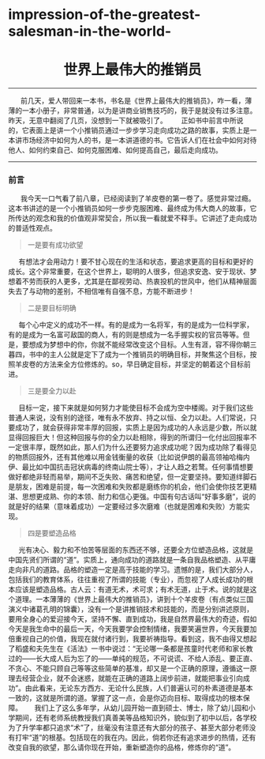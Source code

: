 # impression-of-the-greatest-salesman-in-the-world-
# <center> 世界上最伟大的推销员 </center>
***
&ensp;&emsp; 前几天，爱人带回来一本书，书名是《世界上最伟大的推销员》，咋一看，薄薄的一本小册子，非常普通，以为是讲商业销售技巧的，我于是就没有过多注意。昨天，无意中翻阅了几页，没想到一下就被吸引了。
&ensp;&emsp; 正如书中前言中所说的，它表面上是讲一个小推销员通过一步步学习走向成功之路的故事，实质上是一本讲市场经济中如何为人的书，是一本讲道德的书。它告诉人们在社会中如何对待他人、如何约束自己、如何克服困难、如何提高自己，最后走向成功。

***
### 前言
&ensp;&emsp; 我今天一口气看了前八章，已经阅读到了羊皮卷的第一卷了。感觉非常过瘾。这本书讲述的是一个小推销员如何一步步克服困难、最终成为伟大商人的故事，它所传达的观念和我的价值观非常契合，所以我一看就爱不释手。它讲述了走向成功的普适性观点。
> 一是要有成功欲望

&ensp;&emsp;有想法才会用动力！要不甘心现在的生活和状态，要追求更高的目标和更好的成长。这个非常重要，在这个世界上，聪明的人很多，但追求安逸、安于现状、梦想着不劳而获的人更多，尤其是在鄙视劳动、热衷投机的世风中，他们从精神层面失去了与动物的差别，不相信唯有自强不息，方能不断进步！
>二是要目标明确

&ensp;&emsp;每个心中定义的成功不一样。有的是成为一名将军，有的是成为一位科学家，有的是成为一名富可敌国的商人，有的则是想成为一名手握实权的官员等等。但是，要想成为梦想中的你，你就不能经常改变这个目标。人生有涯，容不得你朝三暮四，书中的主人公就是定下了成为一个推销员的明确目标，并聚焦这个目标，按照羊皮卷的方法来全方位修炼的。so，早日确定目标，并坚定的朝着这个目标前进。
>三是要全力以赴

&ensp;&emsp;目标一定，接下来就是如何努力才能使目标不会成为空中楼阁。对于我们这些普通人来说，没有别的途径，唯有永不放弃、持之以恒、全力以赴。人们常说，只要成功了，就会获得非常丰厚的回报，实质上是因为成功的人永远是少数，所以就显得回报巨大！但这种回报与你的全力以赴相除，得到的所谓归一化付出回报率不一定很丰厚，既然如此，那人们为什么还要努力追求成功呢？因为成功除了看得见的物质回报外，还有其他难以用金钱衡量的收获（比如说伊朗的最高领袖哈梅内伊、最比如中国抗击冠状病毒的终南山院士等），才让人趋之若鹜。任何事情想要做好都绝非轻而易举，期间不乏失败、痛苦和绝望，但一定要坚持。要知道绊脚石是朋友，困难是前提，每一次困难和失败都是磨练你的机会，他们会使你技艺更精湛、思想更成熟、你的本领、耐力和信心更强。中国有句古话叫“好事多磨”，说的就是好的结果（意味着成功）一定要经过多次磨难（也就是困难和失败）方能实现。
>四是要塑造品格

&ensp;&emsp;光有决心、毅力和不怕苦等层面的东西还不够，还要全方位塑造品格，这就是中国先贤们所谓的“道”。实质上，通向成功的道路就是一条自我品格塑造、从平庸走向非凡的道路。品格的塑造一定是高于技能的学习。遗憾的是，我们大部分人，包括我们的教育体系，往往重视了所谓的技能（专业），而忽视了人成长成功的根本应该是塑造品格。古人云：有道无术，术可求；有术无道，止于术。说的就是这个道理。一本薄薄的《世界上最伟大的推销员》，讲到十个羊皮卷（有点类似三国演义中诸葛孔明的锦囊），没有一个是讲推销技术和技能的，而是分别讲述原则，要用全身心的爱迎接今天，坚持不懈、直到成功，我是自然界最伟大的奇迹，假如今天是我生命中的最后一天，今天我要学会控制情绪，我要笑遍世界，今天我要加倍重视自己的价值，我现在就付诸行到，我要祈祷指导。看到这，我不由得又想起了稻盛和夫先生在《活法》一书中说过：“无论哪一条都是孩童时代老师和家长教过的——长大成人后为忘了的——单纯的规范，不可说谎、不给人添乱、要正直、不贪心、不能只顾自己等等这些简单的基准，却又是一个正确的原理，遵循这一原理去经营企业，就不会迷惑，就能在正确的道路上阔步前进，就能把事业引向成功”。由此看来，无论东方西方、无论什么民族，人们普遍认可的朴素道德是基本一致的，这就是所谓的道。掌握了这一点，会是你迈向目标、取得成功的根本保障。
&ensp;&emsp;我们上了这么多年学，从幼儿园开始一直到硕士、博士，除了幼儿园和小学期间，还有老师系统教授我们真善美等品格知识外，貌似到了初中以后，各学校为了升学率都只追求“术”了，丝毫没有注意还有大部分的孩子、甚至大部分老师没有打牢“道”的根基。包括现在的我在内。因此，倘若你还有追求进步的热情，还有改变自我的欲望，那么请你现在开始，重新塑造你的品格，修炼你的“道”。
